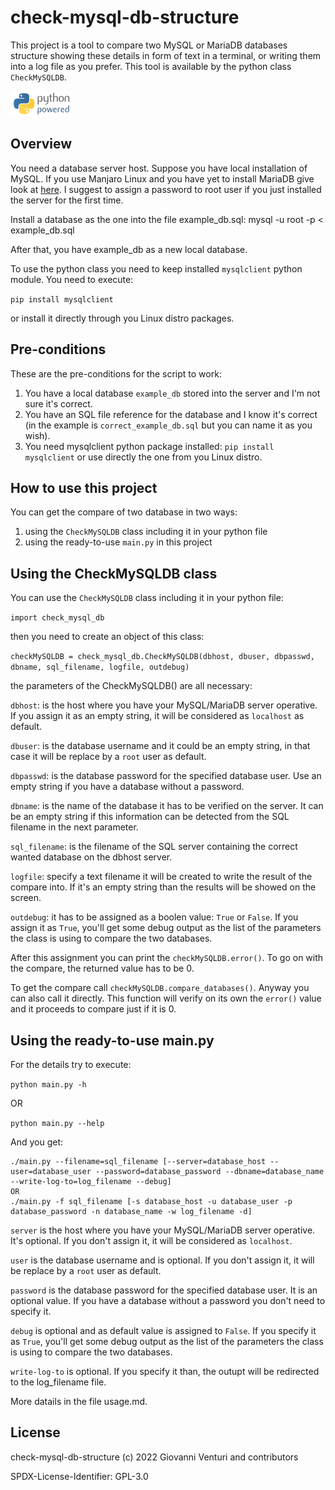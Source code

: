 # check-mysql-db-structure
This project is a tool to compare two MySQL or MariaDB databases structure showing these details in form of text in a terminal, or writing them into a log file as you prefer. This tool is available by the python class `CheckMySQLDB`.

![Python](./python-powered-w-100x40.png)

## Overview
You need a database server host. Suppose you have local installation of MySQL.
If you use Manjaro Linux and you have yet to install MariaDB give look at [here](https://www.linuxcapable.com/how-to-install-mariadb-on-manjaro-21-linux/).
I suggest to assign a password to root user if you just installed the server for the first time.

Install a database as the one into the file example_db.sql:
mysql -u root -p < example_db.sql

After that, you have example_db as a new local database.

To use the python class you need to keep installed `mysqlclient` python module.
You need to execute:

`pip install mysqlclient`

or install it directly through you Linux distro packages.

## Pre-conditions
These are the pre-conditions for the script to work:

 1. You have a local database `example_db` stored into the server and I'm not sure it's correct.
 2. You have an SQL file reference for the database and I know it's correct (in the example is `correct_example_db.sql` but you can name it as you wish).
 3. You need mysqlclient python package installed: `pip install mysqlclient` or use directly the one from you Linux distro.


## How to use this project
You can get the compare of two database in two ways:

 1. using the `CheckMySQLDB` class including it in your python file
 2. using the ready-to-use `main.py` in this project

## Using the CheckMySQLDB class
You can use the `CheckMySQLDB` class including it in your python file:

`import check_mysql_db`

then you need to create an object of this class:

`checkMySQLDB = check_mysql_db.CheckMySQLDB(dbhost, dbuser, dbpasswd, dbname, sql_filename, logfile, outdebug)`

the parameters of the CheckMySQLDB() are all necessary:

`dbhost`: is the host where you have your MySQL/MariaDB server operative. If you assign it as an empty string, it will be considered as `localhost` as default.

`dbuser`: is the database username and it could be an empty string, in that case it will be replace by a `root` user as default.

`dbpasswd`: is the database password for the specified database user. Use an empty string if you have a database without a password.

`dbname`: is the name of the database it has to be verified on the server. It can be an empty string if this information can be detected from the SQL filename in the next parameter.

`sql_filename`: is the filename of the SQL server containing the correct wanted database on the dbhost server.

`logfile`: specify a text filename it will be created to write the result of the compare into. If it's an empty string than the results will be showed on the screen.

`outdebug`: it has to be assigned as a boolen value: `True` or `False`. If you assign it as `True`, you'll get some debug output as the list of the parameters the class is using to compare the two databases.


After this assignment you can print the `checkMySQLDB.error()`. To go on with the compare, the returned value has to be 0.

To get the compare call `checkMySQLDB.compare_databases()`. Anyway you can also call it directly.
This function will verify on its own the `error()` value and it proceeds to compare just if it is 0.


## Using the ready-to-use main.py
For the details try to execute:

`python main.py -h`

OR

`python main.py --help`

And you get:
```
./main.py --filename=sql_filename [--server=database_host --user=database_user --password=database_password --dbname=database_name --write-log-to=log_filename --debug]
OR
./main.py -f sql_filename [-s database_host -u database_user -p database_password -n database_name -w log_filename -d]
```

`server` is the host where you have your MySQL/MariaDB server operative. It's optional. If you don't assign it, it will be considered as `localhost`.

`user` is the database username and is optional. If you don't assign it, it will be replace by a `root` user as default.

`password` is the database password for the specified database user. It is an optional value. If you have a database without a password you don't need to specify it.

`debug` is optional and as default value is assigned to `False`. If you specify it as `True`, you'll get some debug output as the list of the parameters the class is using to compare the two databases.

`write-log-to` is optional. If you specify it than, the outupt will be redirected to the log_filename file.

More datails in the file usage.md.



## License

check-mysql-db-structure (c) 2022 Giovanni Venturi and contributors

SPDX-License-Identifier: GPL-3.0


